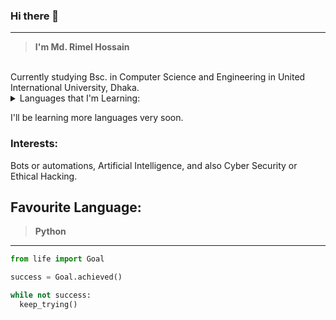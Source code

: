 ### Hi there 👋
---
> <b>I'm Md. Rimel Hossain</b>

<br/>
Currently studying Bsc. in Computer Science and Engineering in United International University, Dhaka.
<br/>

<details>
  <summary>Languages that I'm Learning:</summary>

|  Sl.  | Language |
|------:|----------|
| 1.    | Python   |
| 2.    | C        |
</details>

I'll be learning more languages very soon.

### Interests:
  Bots or automations, Artificial Intelligence, and also Cyber Security or Ethical Hacking.

Favourite Language:
---
> <b>Python</b>
---
```py
from life import Goal

success = Goal.achieved()

while not success:
  keep_trying()
```

<!--
**xenon-a/xenon-a** is a ✨ _special_ ✨ repository because its `README.md` (this file) appears on your GitHub profile.

Here are some ideas to get you started:

- 🔭 I’m currently working on ...
- 🌱 I’m currently learning ...
- 👯 I’m looking to collaborate on ...
- 🤔 I’m looking for help with ...
- 💬 Ask me about ...
- 📫 How to reach me: ...
- 😄 Pronouns: ...
- ⚡ Fun fact: ...
-->
